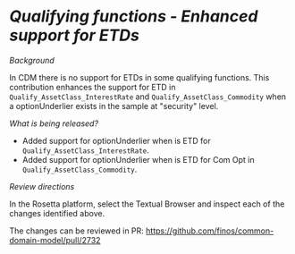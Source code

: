 # _Qualifying functions - Enhanced support for ETDs_

_Background_

In CDM there is no support for ETDs in some qualifying functions. This contribution enhances the support for ETD in `Qualify_AssetClass_InterestRate` and `Qualify_AssetClass_Commodity` when a optionUnderlier exists in the sample at "security" level.

_What is being released?_

- Added support for optionUnderlier when is ETD for `Qualify_AssetClass_InterestRate`. 
- Added support for optionUnderlier when is ETD for Com Opt in `Qualify_AssetClass_Commodity`.

_Review directions_

In the Rosetta platform, select the Textual Browser and inspect each of the changes identified above.

The changes can be reviewed in PR: https://github.com/finos/common-domain-model/pull/2732
